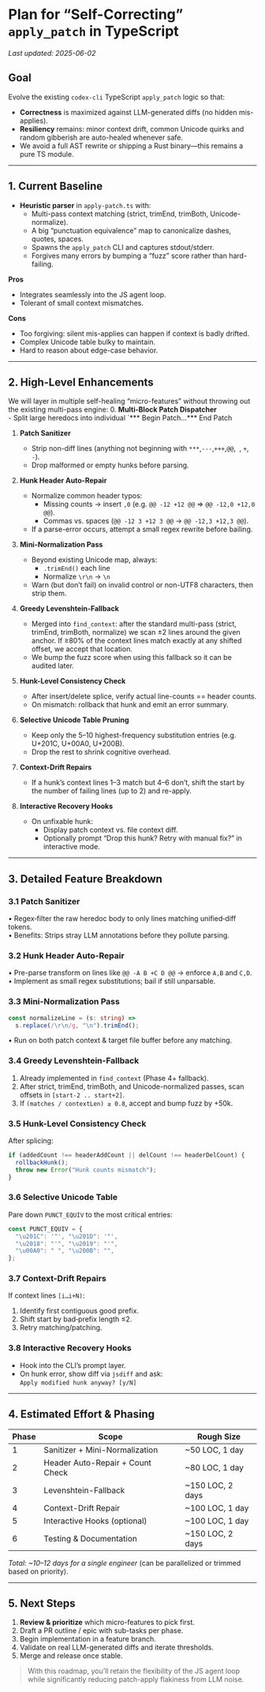  # Plan for “Self-Correcting” `apply_patch` in TypeScript

 _Last updated: 2025-06-02_

 ## Goal

 Evolve the existing `codex-cli` TypeScript `apply_patch` logic so that:

 - **Correctness** is maximized against LLM-generated diffs (no hidden mis-applies).
 - **Resiliency** remains: minor context drift, common Unicode quirks and random gibberish are auto-healed whenever safe.
 - We avoid a full AST rewrite or shipping a Rust binary—this remains a pure TS module.

 ---

 ## 1. Current Baseline

 - **Heuristic parser** in `apply-patch.ts` with:
   - Multi-pass context matching (strict, trimEnd, trimBoth, Unicode-normalize).
   - A big “punctuation equivalence” map to canonicalize dashes, quotes, spaces.
   - Spawns the `apply_patch` CLI and captures stdout/stderr.
   - Forgives many errors by bumping a “fuzz” score rather than hard-failing.

 **Pros**  
 - Integrates seamlessly into the JS agent loop.  
 - Tolerant of small context mismatches.  

 **Cons**  
 - Too forgiving: silent mis-applies can happen if context is badly drifted.  
 - Complex Unicode table bulky to maintain.  
 - Hard to reason about edge-case behavior.

 ---

 ## 2. High-Level Enhancements

 We will layer in multiple self-healing “micro-features” without throwing out the existing multi-pass engine:
 0. **Multi-Block Patch Dispatcher**  
    - Split large heredocs into individual `*** Begin Patch…*** End Patch

 1. **Patch Sanitizer**  
    - Strip non-diff lines (anything not beginning with `***`,`---`,`+++`,`@@`,` `, `+`, `-`).  
    - Drop malformed or empty hunks before parsing.

 2. **Hunk Header Auto-Repair**  
    - Normalize common header typos:  
      - Missing counts → insert `,0` (e.g. `@@ -12 +12 @@` ⇒ `@@ -12,0 +12,0 @@`).  
      - Commas vs. spaces (`@@ -12 3 +12 3 @@` → `@@ -12,3 +12,3 @@`).  
    - If a parse-error occurs, attempt a small regex rewrite before bailing.

 3. **Mini-Normalization Pass**  
    - Beyond existing Unicode map, always:  
      - `.trimEnd()` each line  
      - Normalize `\r\n` → `\n`  
    - Warn (but don’t fail) on invalid control or non-UTF8 characters, then strip them.

 4. **Greedy Levenshtein-Fallback**  
    - Merged into `find_context`: after the standard multi-pass (strict, trimEnd, trimBoth, normalize)
      we scan ±2 lines around the given anchor. If ≥80% of the context lines match exactly at
      any shifted offset, we accept that location.
    - We bump the fuzz score when using this fallback so it can be audited later.

 5. **Hunk-Level Consistency Check**  
    - After insert/delete splice, verify actual line-counts == header counts.  
    - On mismatch: rollback that hunk and emit an error summary.

 6. **Selective Unicode Table Pruning**  
    - Keep only the 5–10 highest-frequency substitution entries (e.g. U+201C, U+00A0, U+200B).  
    - Drop the rest to shrink cognitive overhead.

 7. **Context-Drift Repairs**  
    - If a hunk’s context lines 1–3 match but 4–6 don’t, shift the start by the number of failing lines (up to 2) and re-apply.

 8. **Interactive Recovery Hooks**  
    - On unfixable hunk:  
      - Display patch context vs. file context diff.  
      - Optionally prompt “Drop this hunk? Retry with manual fix?” in interactive mode.

 ---

 ## 3. Detailed Feature Breakdown

 ### 3.1 Patch Sanitizer  
 • Regex‐filter the raw heredoc body to only lines matching unified‐diff tokens.  
 • Benefits: Strips stray LLM annotations before they pollute parsing.

 ### 3.2 Hunk Header Auto-Repair  
 • Pre-parse transform on lines like `@@ -A B +C D @@` → enforce `A,B` and `C,D`.  
 • Implement as small regex substitutions; bail if still unparsable.

 ### 3.3 Mini-Normalization Pass  
 ```ts
 const normalizeLine = (s: string) =>
   s.replace(/\r\n/g, "\n").trimEnd();
 ```
 • Run on both patch context & target file buffer before any matching.

 ### 3.4 Greedy Levenshtein-Fallback  
1. Already implemented in `find_context` (Phase 4+ fallback).
2. After strict, trimEnd, trimBoth, and Unicode-normalized passes, scan offsets in `[start-2 .. start+2]`.
3. If `(matches / contextLen) ≥ 0.8`, accept and bump fuzz by +50k.

 ### 3.5 Hunk-Level Consistency Check  
 After splicing:
 ```ts
 if (addedCount !== headerAddCount || delCount !== headerDelCount) {
   rollbackHunk();
   throw new Error("Hunk counts mismatch");
 }
 ```

 ### 3.6 Selective Unicode Table  
 Pare down `PUNCT_EQUIV` to the most critical entries:
 ```ts
 const PUNCT_EQUIV = {
   "\u201C": '"', "\u201D": '"',
   "\u2018": "'", "\u2019": "'",
   "\u00A0": " ", "\u200B": "",
 };
 ```

 ### 3.7 Context-Drift Repairs  
 If context lines `[i…i+N)`:  
 1. Identify first contiguous good prefix.  
 2. Shift start by bad‐prefix length ≤2.  
 3. Retry matching/patching.

 ### 3.8 Interactive Recovery Hooks  
 - Hook into the CLI’s prompt layer.  
 - On hunk error, show diff via `jsdiff` and ask:  
   `Apply modified hunk anyway? [y/N]`

 ---

 ## 4. Estimated Effort & Phasing

 | Phase | Scope                                    | Rough Size      |
 |-------|------------------------------------------|-----------------|
 | 1     | Sanitizer + Mini-Normalization           | ~50 LOC, 1 day  |
 | 2     | Header Auto-Repair + Count Check         | ~80 LOC, 1 day  |
 | 3     | Levenshtein-Fallback                     | ~150 LOC, 2 days|
 | 4     | Context-Drift Repair                     | ~100 LOC, 1 day |
 | 5     | Interactive Hooks (optional)             | ~100 LOC, 1 day |
 | 6     | Testing & Documentation                  | ~150 LOC, 2 days|

 _Total: ~10–12 days for a single engineer_ (can be parallelized or trimmed based on priority).

 ---

 ## 5. Next Steps

 1. **Review & prioritize** which micro-features to pick first.  
 2. Draft a PR outline / epic with sub-tasks per phase.  
 3. Begin implementation in a feature branch.  
 4. Validate on real LLM-generated diffs and iterate thresholds.  
 5. Merge and release once stable.

 > With this roadmap, you’ll retain the flexibility of the JS agent loop while significantly reducing patch-apply flakiness from LLM noise.